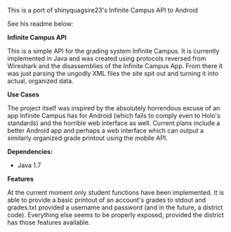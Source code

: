 This is a port of shinyquagsire23's Infinite Campus API to Android

See his readme below:

**Infinite Campus API**

This is a simple API for the grading system Infinite Campus. It is currently implemented in Java and was created using protocols reversed from Wireshark and the disassemblies of the Infinite Campus App. From there it was just parsing the ungodly XML files the site spit out and turning it into actual, organized data.

**Use Cases**

The project itself was inspired by the absolutely horrendous excuse of an app Infinite Campus has for Android (which fails to comply even to Holo's standards) and the horrible web interface as well. Current plans include a better Android app and perhaps a web interface which can output a similarly organized grade printout using the mobile API.

**Dependencies:**

* Java 1.7

**Features**

At the current moment only student functions have been implemented. It is able to provide a basic printout of an account's grades to stdout and grades.txt provided a username and password (and in the future, a district code). Everything else seems to be properly exposed, provided the district has those features available.

